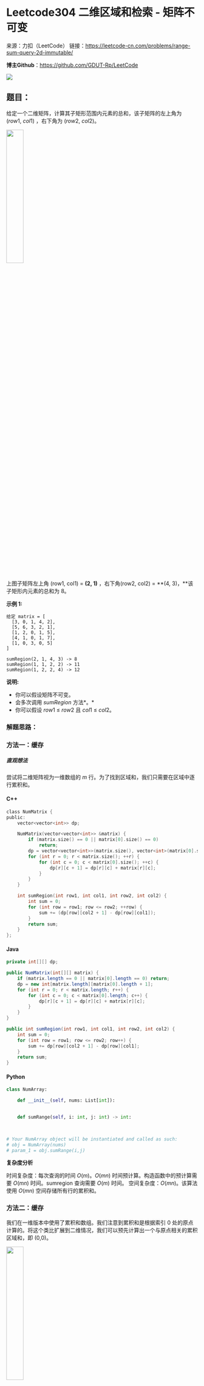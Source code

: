# Leetcode304 二维区域和检索 - 矩阵不可变

来源：力扣（LeetCode）
链接：https://leetcode-cn.com/problems/range-sum-query-2d-immutable/



**博主Github**：<https://github.com/GDUT-Rp/LeetCode>

![](https://img-blog.csdnimg.cn/20190716111029424.png?x-oss-process=image/watermark,type_ZmFuZ3poZW5naGVpdGk,shadow_10,text_aHR0cHM6Ly9ibG9nLmNzZG4ubmV0L3dlaXhpbl80MTczODAzMA==,size_16,color_FFFFFF,t_70)

## 题目：

给定一个二维矩阵，计算其子矩形范围内元素的总和，该子矩阵的左上角为 (*row*1, *col*1) ，右下角为 (*row*2, *col*2)。

<img src="https://assets.leetcode-cn.com/aliyun-lc-upload/images/304.png" width = 30% height = 30% />

上图子矩阵左上角 (row1, col1) = **(2, 1)** ，右下角(row2, col2) = **(4, 3)，**该子矩形内元素的总和为 8。

**示例 1:**

```
给定 matrix = [
  [3, 0, 1, 4, 2],
  [5, 6, 3, 2, 1],
  [1, 2, 0, 1, 5],
  [4, 1, 0, 1, 7],
  [1, 0, 3, 0, 5]
]

sumRegion(2, 1, 4, 3) -> 8
sumRegion(1, 1, 2, 2) -> 11
sumRegion(1, 2, 2, 4) -> 12
```

**说明:**

- 你可以假设矩阵不可变。
- 会多次调用 *sumRegion* 方法*。*
- 你可以假设 *row*1 ≤ *row*2 且 *col*1 ≤ *col*2。



### 解题思路：

### 方法一：缓存

##### 直观想法

尝试将二维矩阵视为一维数组的 $m$ 行。为了找到区域和，我们只需要在区域中逐行累积和。

#### C++

```c
class NumMatrix {
public:
    vector<vector<int>> dp;

    NumMatrix(vector<vector<int>> &matrix) {
        if (matrix.size() == 0 || matrix[0].size() == 0)
            return;
        dp = vector<vector<int>>(matrix.size(), vector<int>(matrix[0].size() + 1, 0));
        for (int r = 0; r < matrix.size(); ++r) {
            for (int c = 0; c < matrix[0].size(); ++c) {
                dp[r][c + 1] = dp[r][c] + matrix[r][c];
            }
        }
    }

    int sumRegion(int row1, int col1, int row2, int col2) {
        int sum = 0;
        for (int row = row1; row <= row2; ++row) {
            sum += (dp[row][col2 + 1] - dp[row][col1]);
        }
        return sum;
    }
};
```



#### Java

```java
private int[][] dp;

public NumMatrix(int[][] matrix) {
    if (matrix.length == 0 || matrix[0].length == 0) return;
    dp = new int[matrix.length][matrix[0].length + 1];
    for (int r = 0; r < matrix.length; r++) {
        for (int c = 0; c < matrix[0].length; c++) {
            dp[r][c + 1] = dp[r][c] + matrix[r][c];
        }
    }
}

public int sumRegion(int row1, int col1, int row2, int col2) {
    int sum = 0;
    for (int row = row1; row <= row2; row++) {
        sum += dp[row][col2 + 1] - dp[row][col1];
    }
    return sum;
}
```



#### Python

```python
class NumArray:

    def __init__(self, nums: List[int]):
        

    def sumRange(self, i: int, j: int) -> int:
        


# Your NumArray object will be instantiated and called as such:
# obj = NumArray(nums)
# param_1 = obj.sumRange(i,j)
```



**复杂度分析**

时间复杂度：每次查询的时间 $O(m)$。$O(mn)$ 时间预计算。构造函数中的预计算需要 $O(mn)$ 时间。sumregion 查询需要 $O(m)$ 时间。
空间复杂度：$O(mn)$。该算法使用 $O(mn)$ 空间存储所有行的累积和。



### 方法二：缓存

我们在一维版本中使用了累积和数组。我们注意到累积和是根据索引 0 处的原点计算的。将这个类比扩展到二维情况，我们可以预先计算出一个与原点相关的累积区域和，即 (0,0)。

<img src="https://pic.leetcode-cn.com/dca167f68285ff2353eb3c186792098aaf866459958af0bf0dbe8c82602e2fa0-image.png" width = 30% height = 30% />

Sum(OD)是相对于原点(0,0)的累计区域和。
如何使用预先计算的累积区域和得出 $Sum(ABCD)$ 呢？

<img src="https://pic.leetcode-cn.com/d4ad28b52f13edcc7fa09517e2f425d9b4dfbaaad7b56a9ec0b1e7e97e8e0888-image.png" width = 30% height = 30% />

Sum(OB)是矩形顶部的累积区域和。

<img src="https://pic.leetcode-cn.com/da44239ca4e857d4d1974f449a3f283a3863403d5ce677f86bd61fb63b34ac04-image.png" width = 30% height = 30% />

Sum(OC)是矩形左侧的累积区域和。

<img src="https://pic.leetcode-cn.com/227db43a25fb52ddccbc07c09afdc66ea60f97f8d636bbdaf68f167005bf6f75-image.png" width = 30% height = 30% />

Sum(OA) 是矩形左上角的累积区域和。
区域 Sum(OA) 由 Sum(OB) 和 Sum(OC) 两次覆盖。我们可以使用包含排除原则计算 Sum(ABCD) 如下：
$$
sum(abcd)=sum(od)−sum(ob)−sum(oc)+sum(oa)
$$


#### C++

```c
class NumMatrix {
public:
    vector<vector<int>> dp;

    NumMatrix(vector<vector<int>> &matrix) {
        if (matrix.size() == 0 || matrix[0].size() == 0) {
            return;
        }
        dp = vector<vector<int>>(matrix.size() + 1, vector<int>(matrix[0].size() + 1, 0));
        for (int row = 0; row < matrix.size(); ++row) {
            for (int column = 0; column < matrix[0].size(); ++column) {
                dp[row + 1][column + 1] =
                        dp[row + 1][column] + dp[row][column + 1] + matrix[row][column] - dp[row][column];
            }
        }
    }

    int sumRegion(int row1, int col1, int row2, int col2) {
        return dp[row2 + 1][col2 + 1] - dp[row1][col2 + 1] - dp[row2 + 1][col1] + dp[row1][col1];
    }
};
```



#### Java

```java
private int[][] dp;

public NumMatrix(int[][] matrix) {
    if (matrix.length == 0 || matrix[0].length == 0) return;
    dp = new int[matrix.length + 1][matrix[0].length + 1];
    for (int r = 0; r < matrix.length; r++) {
        for (int c = 0; c < matrix[0].length; c++) {
            dp[r + 1][c + 1] = dp[r + 1][c] + dp[r][c + 1] + matrix[r][c] - dp[r][c];
        }
    }
}

public int sumRegion(int row1, int col1, int row2, int col2) {
    return dp[row2 + 1][col2 + 1] - dp[row1][col2 + 1] - dp[row2 + 1][col1] + dp[row1][col1];
}
```



#### Python

```python
class NumMatrix:

    def __init__(self, matrix: List[List[int]]):
        

    def sumRegion(self, row1: int, col1: int, row2: int, col2: int) -> int:
        


# Your NumMatrix object will be instantiated and called as such:
# obj = NumMatrix(matrix)
# param_1 = obj.sumRegion(row1,col1,row2,col2)
```



**复杂度分析**

- 时间复杂度：每次查询时间 $O(1)$，$O(mn)$ 的时间预计算。构造函数中的预计算需要 $O(mn)$ 时间。每个 sumregion 查询需要 $O(1)$ 时间 。
- 空间复杂度：$O(mn)$，该算法使用 $O(mn)$ 空间存储累积区域和。

